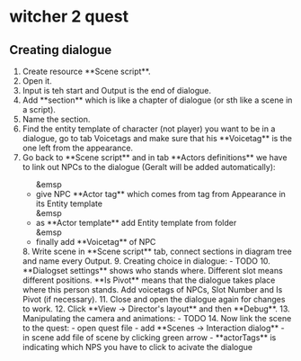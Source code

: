 # witcher 2 quest

## Creating dialogue

<ol>
  <li>Create resource **Scene script**.</li>
<li>Open it.</li>
<li>Input is teh start and Output is the end of dialogue.</li>
<li>Add **section** which is like a chapter of dialogue (or sth like a scene in a script).</li>
<li>Name the section.</li>
<li>Find the entity template of character (not player) you want to be in a dialogue, go to tab Voicetags and make sure that his **Voicetag** is the one left from the appearance.</li>
<li>Go back to **Scene script** and in tab **Actors definitions** we have to link out NPCs to the dialogue (Geralt will be added automatically):</li>
  <ul>
&emsp<li>give NPC **Actor tag** which comes from tag from Appearance in its Entity template</li>
&emsp<li>as **Actor template** add Entity template from folder</li>
&emsp<li>finally add **Voicetag** of NPC</li>
  </ul>
8. Write scene in **Scene script** tab, connect sections in diagram tree and name every Output.
9. Creating choice in dialogue:
- TODO
10. **Dialogset settings** shows who stands where. Different slot means different positions. **Is Pivot** means that the dialogue takes place where this person stands. Add voicetags of NPCs, Slot Number and Is Pivot (if necessary).
11. Close and open the dialogue again for changes to work.
12. Click **View -> Director's layout** and then **Debug**.
13. Manipulating the camera and animations:
- TODO
14. Now link the scene to the quest:
  - open quest file
- add **Scenes -> Interaction dialog**
- in scene add file of scene by clicking green arrow
- **actorTags** is indicating which NPS you have to click to acivate the dialogue
</ol>  
